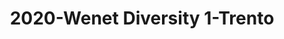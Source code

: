 ---
schema: default
title: 2020-Wenet Diversity 1-Trento
organization: Unitn
notes: The study aimed to assess diversity through the social practices and daily behaviors of university students from eight different countries. The research was carried out in two phases. Initially, a large sample of students from Denmark, Italy, Mongolia, Paraguay, the United Kingdom, China, Mexico, and India, completed a survey on their social practices, as well as their socio-demographic, cultural, and psychological elements. In the second phase, a sub-sample of the respondents engaged in a four-week data collection by using an innovative smartphone application called iLog. This app collected data from thirty-four smartphone sensors around the clock, allowing for an in-depth investigation into the diversity and daily routines of university students across countries, both synchronically and diachronically.
resources:
  - name: 2022_WeNet_Diversity1_Technical-Report(2020-2021)
    url: >-
      https://drive.google.com/file/d/1TMrjkAEWRZ5xhETJKOCnERgh_Z06PO2E/view?usp=drive_link
    format: PDF
license: >-
  ./../../resources/2023LivePeopleLicense.html
dataset_name: Wenet Diversity 1
location: Trento (Italy)
latitude_map: 46.07
longitude_map: 11.13
start_date: 2020.09.28
end_date: 2020.12.11
dataset_type: Sensors, <a href="https://datascientiafoundation.github.io/LivePeople/datasets/2020-DV1-Trento-Diachronic-Interactions/"> Diachronic-Interactions</a>, <a href="https://datascientiafoundation.github.io/LivePeople/datasets/2020-DV1-Trento-Synchronic-Interactions/"> Synchronic-Interactions</a>
sensor_type:  <a href="https://datascientiafoundation.github.io/LivePeople/datasets/2020-DV1-Trento-App-usage/"> App-usage</a>,  <a href="https://datascientiafoundation.github.io/LivePeople/datasets/2020-DV1-Trento-Device-usage/"> Device-usage</a>, <a href="https://datascientiafoundation.github.io/LivePeople/datasets/2020-DV1-Trento-Position/"> Position</a>,  <a href="https://datascientiafoundation.github.io/LivePeople/datasets/2020-DV1-Trento-Connectivity/"> Connectivity</a>, <a href="https://datascientiafoundation.github.io/LivePeople/datasets/2020-DV1-Trento-Motion/"> Motion</a>,  <a href="https://datascientiafoundation.github.io/LivePeople/datasets/2020-DV1-Trento-Environment/"> Environment</a>, <a href="https://datascientiafoundation.github.io/LivePeople/datasets/2020-DV1-Trento-Diachronic-Interactions/"> Diachronic-Interactions</a>, <a href="https://datascientiafoundation.github.io/LivePeople/datasets/2020-DV1-Trento-Synchronic-Interactions/"> Synchronic-Interactions</a> 
size: 38 GB  
dataset_format: parquet
other_format: csv
number_participants: 221
language: unknown 
collection_name: Diversity1
project_url: <a href="https://ds.datascientia.eu/community/public/projects/e464583f-32eb-44c1-a455-91503b02b303">https://ds.datascientia.eu/community/public/projects/e464583f-32eb-44c1-a455-91503b02b303</a>
category:
  - Project
5_stars: 3
publication_date: 2023-11-30 00:00:00
identifier: 004.AAAD.AAG.**
request_contact: datadistribution.knowdive@unitn.it
--- 